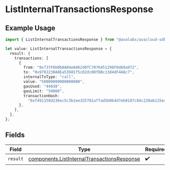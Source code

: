 # ListInternalTransactionsResponse

## Example Usage

```typescript
import { ListInternalTransactionsResponse } from "@avalabs/avacloud-sdk/models/operations";

let value: ListInternalTransactionsResponse = {
  result: {
    transactions: [
      {
        from: "0x737F6b0b8A04e8462d0fC7076451298F0dA9a972",
        to: "0x9702230A8Ea53601f5cD2dc00fDBc13d4dF4A8c7",
        internalTxType: "call",
        value: "50000000000000000",
        gasUsed: "44038",
        gasLimit: "50000",
        transactionHash:
          "0xfd91150d236ec5c3b1ee325781affad5b0b4d7eb0187c84c220ab115eaa563e8",
      },
    ],
  },
};
```

## Fields

| Field                                                                                                      | Type                                                                                                       | Required                                                                                                   | Description                                                                                                |
| ---------------------------------------------------------------------------------------------------------- | ---------------------------------------------------------------------------------------------------------- | ---------------------------------------------------------------------------------------------------------- | ---------------------------------------------------------------------------------------------------------- |
| `result`                                                                                                   | [components.ListInternalTransactionsResponse](../../models/components/listinternaltransactionsresponse.md) | :heavy_check_mark:                                                                                         | N/A                                                                                                        |